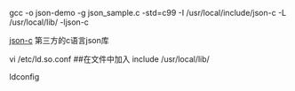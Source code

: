  gcc -o json-demo -g json_sample.c -std=c99 -I /usr/local/include/json-c -L /usr/local/lib/ -ljson-c

[json-c](https://github.com/json-c/json-c) 第三方的c语言json库

vi /etc/ld.so.conf
##在文件中加入   include /usr/local/lib/

ldconfig